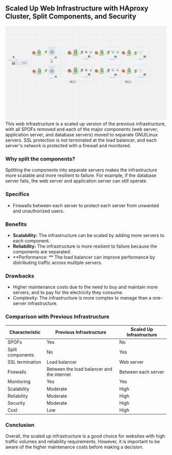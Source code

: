 ## Scaled Up Web Infrastructure with HAproxy Cluster, Split Components, and Security
![](https://github.com/vincent-mugendi/alx-system_engineering-devops/blob/main/0x09-web_infrastructure_design/3-scale_up.jpg?raw=true)
This web infrastructure is a scaled up version of the previous infrastructure, with all SPOFs removed and each of the major components (web server, application server, and database servers) moved to separate GNU/Linux servers. SSL protection is not terminated at the load balancer, and each server's network is protected with a firewall and monitored.

### Why split the components?

Splitting the components into separate servers makes the infrastructure more scalable and more resilient to failure. For example, if the database server fails, the web server and application server can still operate.

### Specifics

* Firewalls between each server to protect each server from unwanted and unauthorized users.

### Benefits

- **Scalability:** The infrastructure can be scaled by adding more servers to each component.
- **Reliability:** The infrastructure is more resilient to failure because the components are separated.
- **Performance: ** The load balancer can improve performance by distributing traffic across multiple servers.

### Drawbacks

* Higher maintenance costs due to the need to buy and maintain more servers, and to pay for the electricity they consume.
* Complexity: The infrastructure is more complex to manage than a one-server infrastructure.

### Comparison with Previous Infrastructure

| Characteristic | Previous Infrastructure | Scaled Up Infrastructure |
|---|---|---|
| SPOFs | Yes | No |
| Split components | No | Yes |
| SSL termination | Load balancer | Web server |
| Firewalls | Between the load balancer and the internet | Between each server |
| Monitoring | Yes | Yes |
| Scalability | Moderate | High |
| Reliability | Moderate | High |
| Security | Moderate | High |
| Cost | Low | High |

### Conclusion

Overall, the scaled up infrastructure is a good choice for websites with high traffic volumes and reliability requirements. However, it is important to be aware of the higher maintenance costs before making a decision.

